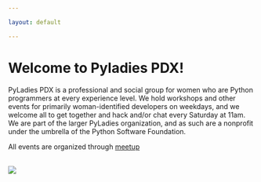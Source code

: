 ```yaml
---

layout: default

---
```


Welcome to Pyladies PDX!
=========================
<p class="site-description">PyLadies PDX is a professional and social group for women who are Python programmers at every experience level. We hold workshops and other events for primarily woman-identified developers on weekdays, and we welcome all to get together and hack and/or chat every Saturday at 11am. We are part of the larger PyLadies organization, and as such are a nonprofit under the umbrella of the Python Software Foundation.</p>

All events are organized through [meetup](http://www.meetup.com/PyLadies-PDX)

<br/>
<a href="http://www.oreilly.com/pub/cpc/9390"><img src="http://www.oreilly.com/partner_file/orm_partner_meerkats_125x125.png" /></a>